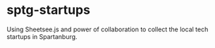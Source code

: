 # sptg-startups
Using Sheetsee.js and power of collaboration to collect the local tech startups in Spartanburg.
